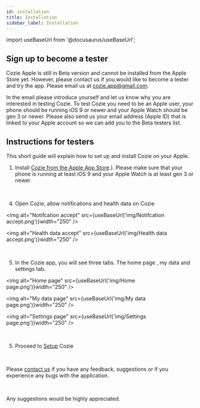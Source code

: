 ```yaml
---
id: installation
title: Installation
sidebar_label: Installation
---
```


import useBaseUrl from '@docusaurus/useBaseUrl';

## Sign up to become a tester

Cozie Apple is still in Beta version and cannot be installed from the Apple Store yet. 
However, please contact us if you would like to become a tester and try the app. Please email us at cozie.app@gmail.com.

In the email please introduce yourself and let us know why you are interested in testing Cozie. 
To test Cozie you need to be an Apple user, your phone should be running iOS 9 or newer and your Apple Watch should be gen 3 or newer. 
Please also send us your email address (Apple ID) that is linked to your Apple account so we can add you to the Beta testers list.

## Instructions for testers

This short guide will explain how to set up and install Cozie on your Apple.

1. Install [Cozie from the Apple App Store](https://apps.apple.com/sg/app/cozie/id1625029501).). Please make sure that your phone is running at least iOS 9 and your Apple Watch is at least gen 3 or newer.

<br/> 

4. Open Cozie, allow notifications and health data on Cozie 

<img alt="Notifcation accept" src={useBaseUrl('img/Notifcation accept.png')}width="250" />

<img alt="Health data accept" src={useBaseUrl('img/Health data accept.png')}width="250" /> <br/>  

<br/>  

5. In the Cozie app, you will see three tabs. The home page , my data and settings tab. 

<img alt="Home page" src={useBaseUrl('img/Home page.png')}width="250" />

<img alt="My data page" src={useBaseUrl('img/My data page.png')}width="250" />

<img alt="Settings page" src={useBaseUrl('img/Settings page.png')}width="250" /> <br/> 

<br/> 

5. Proceed to [Setup](Setup.md) Cozie 

<br/>

Please [contact us](mailto:cozie.app@gmail.com) if you have any feedback, suggestions or if you experience any bugs with the application.

<br/>

Any suggestions would be highly appreciated.